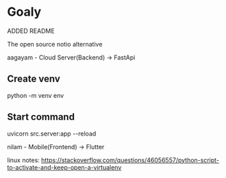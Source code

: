 # Goaly

ADDED README


The open source notio alternative

aagayam - Cloud Server(Backend) -> FastApi

## Create venv
python -m venv env

## Start command
uvicorn src.server:app --reload




nilam - Mobile(Frontend) -> Flutter



linux notes:
https://stackoverflow.com/questions/46056557/python-script-to-activate-and-keep-open-a-virtualenv
